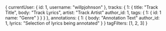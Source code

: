 {
  currentUser: {
    id: 1,
    username: "willpjohnson"
  },
  tracks: {
    1: {
      title: "Track Title",
      body: "Track Lyrics",
      artist: "Track Artist"
      author_id: 1,
      tags: {
        1: {
          id: 1
          name: "Genre"
        }
      }
    }
  },
  annotations: {
    1: {
      body: "Annotation Text"
      author_id: 1,
      lyrics: "Selection of lyrics being annotated"
    }
  }
  tagFilters: [1, 2, 3]
}
